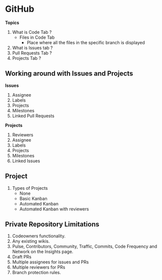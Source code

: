 # GitHub

**Topics**

  1. What is Code Tab ?
     * Files in Code Tab
       * Place where all the files in the specific branch is displayed
  1. What is Issues tab ?
  1. Pull Requests Tab ?
  1. Projects Tab ?
  
  ## Working around with Issues and Projects
  
  **Issues**
  
  1. Assignee
  1. Labels
  1. Projects
  1. Milestones
  1. Linked Pull Requests
  
  **Projects**
  
  1. Reviewers
  1. Assignee
  1. Labels
  1. Projects
  1. Milestones
  1. Linked Issues
    
## Project

1. Types of Projects
   * None
   * Basic Kanban
   * Automated Kanban
   * Automated Kanban with reviewers
  

## Private Repository Limitations

  1. Codeowners functionality.
  1. Any existing wikis.
  1. Pulse, Contributors, Community, Traffic, Commits, Code Frequency and Network on the Insights page.
  1. Draft PRs
  1. Multiple assignees for issues and PRs
  1. Multiple reviewers for PRs
  1. Branch protection rules.
